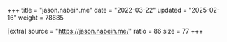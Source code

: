 +++
title = "jason.nabein.me"
date = "2022-03-22"
updated = "2025-02-16"
weight = 78685

[extra]
source = "https://jason.nabein.me/"
ratio = 86
size = 77
+++
